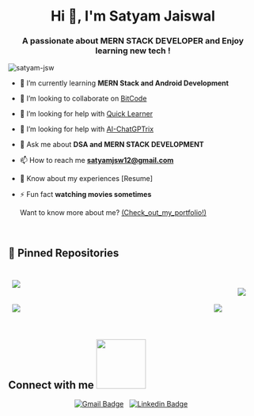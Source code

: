 

<h1 align="center">Hi 👋, I'm Satyam Jaiswal</h1>
<h3 align="center">A passionate about MERN STACK DEVELOPER and Enjoy learning new tech !</h3>

<p align="left"> <img src="https://komarev.com/ghpvc/?username=satyam-jsw&label=Profile%20views&color=0e75b6&style=flat" alt="satyam-jsw" /> </p>

- 🌱 I’m currently learning **MERN Stack and Android Development**

- 👯 I’m looking to collaborate on [BitCode](https://github.com/Satyam-jsw/Bitcode)

- 🤝 I’m looking for help with [Quick Learner](https://quicklearner-kringle-1a1140.netlify.app/)
  
- 🤝 I’m looking for help with [AI-ChatGPTrix](https://github.com/Satyam-jsw/AI-ChatGPTrix)

- 💬 Ask me about **DSA and MERN STACK DEVELOPMENT**

- 📫 How to reach me **satyamjsw12@gmail.com**

- 📄 Know about my experiences [Resume]

- ⚡ Fun fact **watching movies sometimes**

  Want to know more about me? [(Check_out_my_portfolio!)](https://welcome-to-my-profile.netlify.app/)
  
  <br>

## 📌 Pinned Repositories

<br>

<a href="https://github.com/Satyam-jsw/Bitcode">
  <img align="right" style="margin:1.5rem;" src="https://github-readme-stats.vercel.app/api/pin/?username=Satyam-jsw&repo=Bitcode&title_color=ffffff&text_color=c9cacc&icon_color=4AB197&bg_color=1A2B34" />
</a>
<a href="https://github.com/Satyam-jsw/AI-ChatGPTrix">
  <img align="center" style="margin:0.5rem" src="https://github-readme-stats.vercel.app/api/pin/?username=Satyam-jsw&repo=AI-ChatGPTrix&title_color=ffffff&text_color=c9cacc&icon_color=4AB197&bg_color=1A2B34" />
</a>


<br>
<br>

<a href="https://github.com/Satyam-jsw/yoga_form">
  <img align="center" style="margin:0.5rem" src="https://github-readme-stats.vercel.app/api/pin/?username=Satyam-jsw&repo=yoga_form&title_color=ffffff&text_color=c9cacc&icon_color=4AB197&bg_color=1A2B34" />
</a>
<a href="https://github.com/Satyam-jsw/Quick_Learner">
  <img align="right" style="margin:0.5rem" src="https://github-readme-stats.vercel.app/api/pin/?username=Satyam-jsw&repo=Quick_Learner&title_color=ffffff&text_color=c9cacc&icon_color=4AB197&bg_color=1A2B34" />
</a>

<br>
<br>

<h2> Connect with me <img src='https://raw.githubusercontent.com/ShahriarShafin/ShahriarShafin/main/Assets/handshake.gif' width="100px"> </h2>


 <p align="center">
  <a href="mailto:satyamjsw12@gmail.com"><img src="https://img.shields.io/badge/GMail-satyamjsw12-d14836?style=flat&logo=Gmail" alt="Gmail Badge"></a> &nbsp;
  <a href="https://www.linkedin.com/in/satyamjsw/"><img src="https://img.shields.io/badge/LinkedIn-satyamjsw-0077b5?style=flat&logo=LinkedIn" alt="Linkedin Badge"></a> &nbsp;
</p>
